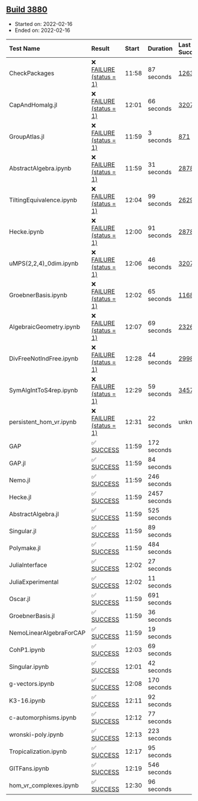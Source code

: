 ## [Build 3880](https://oscarci.mathematik.uni-kl.de/job/oscar-stable/3880/)

* Started on: 2022-02-16
* Ended on: 2022-02-16

| Test Name    | Result | Start | Duration | Last Success | First Failure |
|:-------------|:-------|:------|:---------|:-------------|:--------------|
| CheckPackages | ❌ [FAILURE (status = 1)](https://oscarci.mathematik.uni-kl.de/job/oscar-stable/3880/artifact/logs/build-3880/CheckPackages.log) | 11:58 | 87 seconds | [1263](https://oscarci.mathematik.uni-kl.de/job/oscar-stable/1263/) | [1264](https://oscarci.mathematik.uni-kl.de/job/oscar-stable/1264/) |
| CapAndHomalg.jl | ❌ [FAILURE (status = 1)](https://oscarci.mathematik.uni-kl.de/job/oscar-stable/3880/artifact/logs/build-3880/CapAndHomalg.jl.log) | 12:01 | 66 seconds | [3207](https://oscarci.mathematik.uni-kl.de/job/oscar-stable/3207/) | [3208](https://oscarci.mathematik.uni-kl.de/job/oscar-stable/3208/) |
| GroupAtlas.jl | ❌ [FAILURE (status = 1)](https://oscarci.mathematik.uni-kl.de/job/oscar-stable/3880/artifact/logs/build-3880/GroupAtlas.jl.log) | 11:59 | 3 seconds | [871](https://oscarci.mathematik.uni-kl.de/job/oscar-stable/871/) | [872](https://oscarci.mathematik.uni-kl.de/job/oscar-stable/872/) |
| AbstractAlgebra.ipynb | ❌ [FAILURE (status = 1)](https://oscarci.mathematik.uni-kl.de/job/oscar-stable/3880/artifact/logs/build-3880/AbstractAlgebra.ipynb.log) | 11:59 | 31 seconds | [2878](https://oscarci.mathematik.uni-kl.de/job/oscar-stable/2878/) | [2879](https://oscarci.mathematik.uni-kl.de/job/oscar-stable/2879/) |
| TiltingEquivalence.ipynb | ❌ [FAILURE (status = 1)](https://oscarci.mathematik.uni-kl.de/job/oscar-stable/3880/artifact/logs/build-3880/TiltingEquivalence.ipynb.log) | 12:04 | 99 seconds | [2629](https://oscarci.mathematik.uni-kl.de/job/oscar-stable/2629/) | [2630](https://oscarci.mathematik.uni-kl.de/job/oscar-stable/2630/) |
| Hecke.ipynb | ❌ [FAILURE (status = 1)](https://oscarci.mathematik.uni-kl.de/job/oscar-stable/3880/artifact/logs/build-3880/Hecke.ipynb.log) | 12:00 | 91 seconds | [2878](https://oscarci.mathematik.uni-kl.de/job/oscar-stable/2878/) | [2879](https://oscarci.mathematik.uni-kl.de/job/oscar-stable/2879/) |
| uMPS(2,2,4)_0dim.ipynb | ❌ [FAILURE (status = 1)](https://oscarci.mathematik.uni-kl.de/job/oscar-stable/3880/artifact/logs/build-3880/uMPS-2-2-4-_0dim.ipynb.log) | 12:06 | 46 seconds | [3207](https://oscarci.mathematik.uni-kl.de/job/oscar-stable/3207/) | [3208](https://oscarci.mathematik.uni-kl.de/job/oscar-stable/3208/) |
| GroebnerBasis.ipynb | ❌ [FAILURE (status = 1)](https://oscarci.mathematik.uni-kl.de/job/oscar-stable/3880/artifact/logs/build-3880/GroebnerBasis.ipynb.log) | 12:02 | 65 seconds | [1168](https://oscarci.mathematik.uni-kl.de/job/oscar-stable/1168/) | [1169](https://oscarci.mathematik.uni-kl.de/job/oscar-stable/1169/) |
| AlgebraicGeometry.ipynb | ❌ [FAILURE (status = 1)](https://oscarci.mathematik.uni-kl.de/job/oscar-stable/3880/artifact/logs/build-3880/AlgebraicGeometry.ipynb.log) | 12:07 | 69 seconds | [2326](https://oscarci.mathematik.uni-kl.de/job/oscar-stable/2326/) | [2327](https://oscarci.mathematik.uni-kl.de/job/oscar-stable/2327/) |
| DivFreeNotIndFree.ipynb | ❌ [FAILURE (status = 1)](https://oscarci.mathematik.uni-kl.de/job/oscar-stable/3880/artifact/logs/build-3880/DivFreeNotIndFree.ipynb.log) | 12:28 | 44 seconds | [2998](https://oscarci.mathematik.uni-kl.de/job/oscar-stable/2998/) | [2999](https://oscarci.mathematik.uni-kl.de/job/oscar-stable/2999/) |
| SymAlgIntToS4rep.ipynb | ❌ [FAILURE (status = 1)](https://oscarci.mathematik.uni-kl.de/job/oscar-stable/3880/artifact/logs/build-3880/SymAlgIntToS4rep.ipynb.log) | 12:29 | 59 seconds | [3457](https://oscarci.mathematik.uni-kl.de/job/oscar-stable/3457/) | [3458](https://oscarci.mathematik.uni-kl.de/job/oscar-stable/3458/) |
| persistent_hom_vr.ipynb | ❌ [FAILURE (status = 1)](https://oscarci.mathematik.uni-kl.de/job/oscar-stable/3880/artifact/logs/build-3880/persistent_hom_vr.ipynb.log) | 12:31 | 22 seconds | unknown | unknown |
| GAP | ✅ [SUCCESS](https://oscarci.mathematik.uni-kl.de/job/oscar-stable/3880/artifact/logs/build-3880/GAP.log) | 11:59 | 172 seconds |  |  |
| GAP.jl | ✅ [SUCCESS](https://oscarci.mathematik.uni-kl.de/job/oscar-stable/3880/artifact/logs/build-3880/GAP.jl.log) | 11:59 | 84 seconds |  |  |
| Nemo.jl | ✅ [SUCCESS](https://oscarci.mathematik.uni-kl.de/job/oscar-stable/3880/artifact/logs/build-3880/Nemo.jl.log) | 11:59 | 246 seconds |  |  |
| Hecke.jl | ✅ [SUCCESS](https://oscarci.mathematik.uni-kl.de/job/oscar-stable/3880/artifact/logs/build-3880/Hecke.jl.log) | 11:59 | 2457 seconds |  |  |
| AbstractAlgebra.jl | ✅ [SUCCESS](https://oscarci.mathematik.uni-kl.de/job/oscar-stable/3880/artifact/logs/build-3880/AbstractAlgebra.jl.log) | 11:59 | 525 seconds |  |  |
| Singular.jl | ✅ [SUCCESS](https://oscarci.mathematik.uni-kl.de/job/oscar-stable/3880/artifact/logs/build-3880/Singular.jl.log) | 11:59 | 89 seconds |  |  |
| Polymake.jl | ✅ [SUCCESS](https://oscarci.mathematik.uni-kl.de/job/oscar-stable/3880/artifact/logs/build-3880/Polymake.jl.log) | 11:59 | 484 seconds |  |  |
| JuliaInterface | ✅ [SUCCESS](https://oscarci.mathematik.uni-kl.de/job/oscar-stable/3880/artifact/logs/build-3880/JuliaInterface.log) | 12:02 | 27 seconds |  |  |
| JuliaExperimental | ✅ [SUCCESS](https://oscarci.mathematik.uni-kl.de/job/oscar-stable/3880/artifact/logs/build-3880/JuliaExperimental.log) | 12:02 | 11 seconds |  |  |
| Oscar.jl | ✅ [SUCCESS](https://oscarci.mathematik.uni-kl.de/job/oscar-stable/3880/artifact/logs/build-3880/Oscar.jl.log) | 11:59 | 691 seconds |  |  |
| GroebnerBasis.jl | ✅ [SUCCESS](https://oscarci.mathematik.uni-kl.de/job/oscar-stable/3880/artifact/logs/build-3880/GroebnerBasis.jl.log) | 11:59 | 36 seconds |  |  |
| NemoLinearAlgebraForCAP | ✅ [SUCCESS](https://oscarci.mathematik.uni-kl.de/job/oscar-stable/3880/artifact/logs/build-3880/NemoLinearAlgebraForCAP.log) | 11:59 | 19 seconds |  |  |
| CohP1.ipynb | ✅ [SUCCESS](https://oscarci.mathematik.uni-kl.de/job/oscar-stable/3880/artifact/logs/build-3880/CohP1.ipynb.log) | 12:03 | 69 seconds |  |  |
| Singular.ipynb | ✅ [SUCCESS](https://oscarci.mathematik.uni-kl.de/job/oscar-stable/3880/artifact/logs/build-3880/Singular.ipynb.log) | 12:01 | 42 seconds |  |  |
| g-vectors.ipynb | ✅ [SUCCESS](https://oscarci.mathematik.uni-kl.de/job/oscar-stable/3880/artifact/logs/build-3880/g-vectors.ipynb.log) | 12:08 | 170 seconds |  |  |
| K3-16.ipynb | ✅ [SUCCESS](https://oscarci.mathematik.uni-kl.de/job/oscar-stable/3880/artifact/logs/build-3880/K3-16.ipynb.log) | 12:11 | 92 seconds |  |  |
| c-automorphisms.ipynb | ✅ [SUCCESS](https://oscarci.mathematik.uni-kl.de/job/oscar-stable/3880/artifact/logs/build-3880/c-automorphisms.ipynb.log) | 12:12 | 77 seconds |  |  |
| wronski-poly.ipynb | ✅ [SUCCESS](https://oscarci.mathematik.uni-kl.de/job/oscar-stable/3880/artifact/logs/build-3880/wronski-poly.ipynb.log) | 12:13 | 223 seconds |  |  |
| Tropicalization.ipynb | ✅ [SUCCESS](https://oscarci.mathematik.uni-kl.de/job/oscar-stable/3880/artifact/logs/build-3880/Tropicalization.ipynb.log) | 12:17 | 95 seconds |  |  |
| GITFans.ipynb | ✅ [SUCCESS](https://oscarci.mathematik.uni-kl.de/job/oscar-stable/3880/artifact/logs/build-3880/GITFans.ipynb.log) | 12:19 | 546 seconds |  |  |
| hom_vr_complexes.ipynb | ✅ [SUCCESS](https://oscarci.mathematik.uni-kl.de/job/oscar-stable/3880/artifact/logs/build-3880/hom_vr_complexes.ipynb.log) | 12:30 | 96 seconds |  |  |
